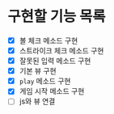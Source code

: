 # 구현할 기능 목록
- [x] 볼 체크 메소드 구현
- [x] 스트라이크 체크 메소드 구현
- [x] 잘못된 입력 메소드 구현
- [x] 기본 뷰 구현
- [x] `play` 메소드 구현
- [x] 게임 시작 메소드 구현
- [ ] js와 뷰 연결
